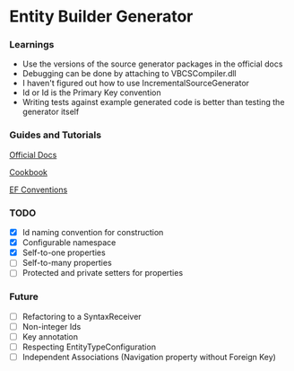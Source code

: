 ﻿# Entity Builder Generator

### Learnings
* Use the versions of the source generator packages in the official docs
* Debugging can be done by attaching to VBCSCompiler.dll
* I haven't figured out how to use IncrementalSourceGenerator
* Id or <EntityName>Id is the Primary Key convention
* Writing tests against example generated code is better than testing the generator itself

### Guides and Tutorials

[Official Docs](https://learn.microsoft.com/en-us/dotnet/csharp/roslyn-sdk/source-generators-overview)

[Cookbook](https://github.com/dotnet/roslyn/blob/main/docs/features/source-generators.cookbook.md)

[EF Conventions](https://www.entityframeworktutorial.net/efcore/conventions-in-ef-core.aspx)

### TODO

* [X] Id naming convention for construction
* [X] Configurable namespace
* [X] Self-to-one properties
* [ ] Self-to-many properties
* [ ] Protected and private setters for properties

### Future

* [ ] Refactoring to a SyntaxReceiver
* [ ] Non-integer Ids
* [ ] Key annotation
* [ ] Respecting EntityTypeConfiguration
* [ ] Independent Associations (Navigation property without Foreign Key)